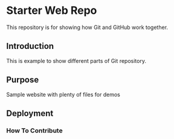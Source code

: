# Starter Web Repo

This repository is for showing how Git and GitHub work together.

## Introduction

This is example to show different parts of Git repository.

## Purpose

Sample website with plenty of files for demos


## Deployment


### How To Contribute
